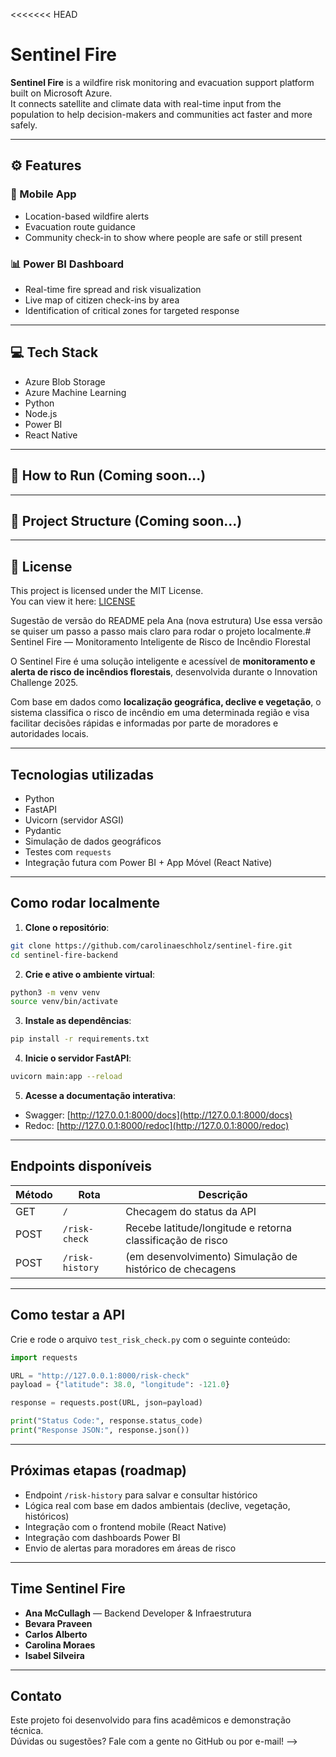 <<<<<<< HEAD
# Sentinel Fire

**Sentinel Fire** is a wildfire risk monitoring and evacuation support platform built on Microsoft Azure.  
It connects satellite and climate data with real-time input from the population to help decision-makers and communities act faster and more safely.

---

## ⚙️ Features

### 📱 Mobile App
- Location-based wildfire alerts
- Evacuation route guidance
- Community check-in to show where people are safe or still present

### 📊 Power BI Dashboard
- Real-time fire spread and risk visualization
- Live map of citizen check-ins by area
- Identification of critical zones for targeted response

---

## 💻 Tech Stack
- Azure Blob Storage
- Azure Machine Learning 
- Python
- Node.js
- Power BI
- React Native

---

## 🔄 How to Run (Coming soon...)


---

## 📁 Project Structure (Coming soon...)

---

## 📄 License
This project is licensed under the MIT License.  
You can view it here: [LICENSE](https://github.com/carolinaeschholz/sentinel-fire/blob/main/LICENSE)


Sugestão de versão do README pela Ana (nova estrutura)
Use essa versão se quiser um passo a passo mais claro para rodar o projeto localmente.# Sentinel Fire — Monitoramento Inteligente de Risco de Incêndio Florestal

O Sentinel Fire é uma solução inteligente e acessível de **monitoramento e alerta de risco de incêndios florestais**, desenvolvida durante o Innovation Challenge 2025.

Com base em dados como **localização geográfica, declive e vegetação**, o sistema classifica o risco de incêndio em uma determinada região e visa facilitar decisões rápidas e informadas por parte de moradores e autoridades locais.

---

##  Tecnologias utilizadas

-  Python
-  FastAPI
-  Uvicorn (servidor ASGI)
-  Pydantic
-  Simulação de dados geográficos
-  Testes com `requests`
-  Integração futura com Power BI + App Móvel (React Native)

---

##  Como rodar localmente

1. **Clone o repositório**:
```bash
git clone https://github.com/carolinaeschholz/sentinel-fire.git
cd sentinel-fire-backend
```

2. **Crie e ative o ambiente virtual**:
```bash
python3 -m venv venv
source venv/bin/activate
```

3. **Instale as dependências**:
```bash
pip install -r requirements.txt
```

4. **Inicie o servidor FastAPI**:
```bash
uvicorn main:app --reload
```

5. **Acesse a documentação interativa**:
- Swagger: [http://127.0.0.1:8000/docs](http://127.0.0.1:8000/docs)
- Redoc: [http://127.0.0.1:8000/redoc](http://127.0.0.1:8000/redoc)

---

## Endpoints disponíveis

| Método | Rota           | Descrição                                                  |
|--------|----------------|------------------------------------------------------------|
| GET    | `/`            | Checagem do status da API                                  |
| POST   | `/risk-check`  | Recebe latitude/longitude e retorna classificação de risco |
| POST   | `/risk-history`| (em desenvolvimento) Simulação de histórico de checagens   |

---

## Como testar a API

Crie e rode o arquivo `test_risk_check.py` com o seguinte conteúdo:

```python
import requests

URL = "http://127.0.0.1:8000/risk-check"
payload = {"latitude": 38.0, "longitude": -121.0}

response = requests.post(URL, json=payload)

print("Status Code:", response.status_code)
print("Response JSON:", response.json())
```

---

## Próximas etapas (roadmap)

- Endpoint `/risk-history` para salvar e consultar histórico
- Lógica real com base em dados ambientais (declive, vegetação, históricos)
- Integração com o frontend mobile (React Native)
- Integração com dashboards Power BI
- Envio de alertas para moradores em áreas de risco

---

## Time Sentinel Fire

- **Ana McCullagh** — Backend Developer & Infraestrutura
- **Bevara Praveen**
- **Carlos Alberto**
- **Carolina Moraes**
- **Isabel Silveira**

---

## Contato

Este projeto foi desenvolvido para fins acadêmicos e demonstração técnica.  
Dúvidas ou sugestões? Fale com a gente no GitHub ou por e-mail! -->
